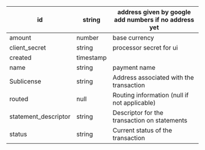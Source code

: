 | id                   | string    | address given by google add numbers if no address yet |
|----------------------|-----------|-------------------------------------------------------|
| amount               | number    | base currency                                         |
| client_secret        | string    | processor secret for ui                               |
| created              | timestamp |                                                       |
| name                 | string    | payment name                                          |
| Sublicense           | string    | Address associated with the transaction               |
| routed               | null      | Routing information (null if not applicable)          |
| statement_descriptor | string    | Descriptor for the transaction on statements          |
| status               | string    | Current status of the transaction                     |
